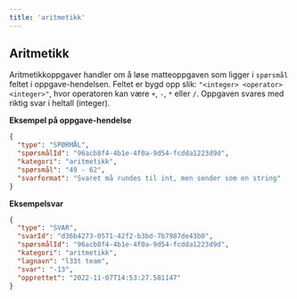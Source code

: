 ```yaml
---
title: 'aritmetikk'
---
```


## Aritmetikk

Aritmetikkoppgaver handler om å løse matteoppgaven som ligger i `spørsmål` feltet i oppgave-hendelsen.
Feltet er bygd opp slik: `"<integer> <operator> <integer>"`, hvor operatoren kan være `+`, `-`, `*` eller `/`.
Oppgaven svares med riktig svar i heltall (integer).

**Eksempel på oppgave-hendelse**

```json
{
  "type": "SPØRMÅL",
  "spørsmålId": "96acb8f4-4b1e-4f0a-9d54-fcdda1223d9d",
  "kategori": "aritmetikk",
  "spørsmål": "49 - 62",
  "svarformat": "Svaret må rundes til int, men sender som en string"
}
```

**Eksempelsvar**

```json
{
  "type": "SVAR",
  "svarId": "d36b4273-0571-42f2-b3bd-7b7987de43b0",
  "spørsmålId": "96acb8f4-4b1e-4f0a-9d54-fcdda1223d9d",
  "kategori": "aritmetikk",
  "lagnavn": "l33t team",
  "svar": "-13",
  "opprettet": "2022-11-07T14:53:27.581147"
}
```